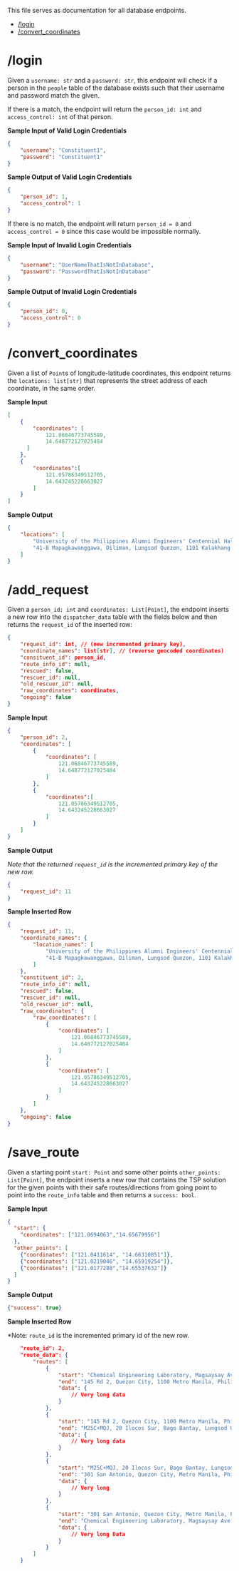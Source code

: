 This file serves as documentation for all database endpoints.

- [/login](#login)
- [/convert_coordinates](#convert_coordinates)

# /login

Given a `username: str` and a `password: str`, this endpoint will check if a person in the `people` table of the database exists such that their username and password match the given.

If there is a match, the endpoint will return the `person_id: int` and `access_control: int` of that person.

**Sample Input of Valid Login Credentials**
```JSON
{
    "username": "Constituent1",
    "password": "Constituent1"
}
```
**Sample Output of Valid Login Credentials**
```JSON
{
    "person_id": 1,
    "access_control": 1
}
```

If there is no match, the endpoint will return `person_id = 0` and `access_control = 0` since this case would be impossible normally. 

**Sample Input of Invalid Login Credentials**
```JSON
{
    "username": "UserNameThatIsNotInDatabase",
    "password": "PasswordThatIsNotInDatabase"
}
```

**Sample Output of Invalid Login Credentials**
```JSON
{
    "person_id": 0,
    "access_control": 0
}
```

# /convert_coordinates

Given a list of `Point`s of longitude-latitude coordinates, this endpoint returns the `locations: list[str]` that represents the street address of each coordinate, in the same order.

**Sample Input**
```JSON
[
    {
        "coordinates": [
            121.06846773745589,
            14.648772127025484
      ]
    },
    {
        "coordinates":[
            121.05786349512705,
            14.643245228663027
        ]
    }
]
```

**Sample Output**
```JSON
{
    "locations": [
        "University of the Philippines Alumni Engineers' Centennial Hall, P. Velasquez Street, Diliman, Quezon City, 1800 Metro Manila, Philippines",
        "41-B Mapagkawanggawa, Diliman, Lungsod Quezon, 1101 Kalakhang Maynila, Philippines"
    ]
}
```

# /add_request

Given a `person_id: int` and `coordinates: List[Point]`, the endpoint inserts a new row into the `dispatcher_data` table with the fields below and then returns the `request_id` of the inserted row: 

```JSON
{
    "request_id": int, // (new incremented primary key),
    "coordinate_names": list[str], // (reverse geocoded coordinates)
    "consituent_id": person_id,
    "route_info_id": null,
    "rescued": false,
    "rescuer_id": null,
    "old_rescuer_id": null,
    "raw_coordinates": coordinates,
    "ongoing": false
}
```

**Sample Input**
```JSON
{
    "person_id": 2,
    "coordinates": [
        {
            "coordinates": [
                121.06846773745589,
                14.648772127025484
            ]
        },
        {
            "coordinates":[
                121.05786349512705,
                14.643245228663027
            ]
        }
    ]
}
```

**Sample Output**

*Note that the returned `request_id` is the incremented primary key of the new row.*
```JSON
{
    "request_id": 11
}
```

**Sample Inserted Row**
```JSON
{
    "request_id": 11,
    "coordinate_names": {
        "location_names": [
            "University of the Philippines Alumni Engineers' Centennial Hall, P. Velasquez Street, Diliman, Quezon City, 1800 Metro Manila, Philippines",
            "41-B Mapagkawanggawa, Diliman, Lungsod Quezon, 1101 Kalakhang Maynila, Philippines"
        ]
    }, 
    "constituent_id": 2,
    "route_info_id": null,
    "rescued": false,
    "rescuer_id": null,
    "old_rescuer_id": null,
    "raw_coordinates": {
        "raw_coordinates": [
            {
                "coordinates": [
                    121.06846773745589,
                    14.648772127025484
                ]
            },
            {
                "coordinates": [
                    121.05786349512705,
                    14.643245228663027
                ]
            }
        ]
    },
    "ongoing": false
}
```

# /save_route

Given a starting point `start: Point` and some other points `other_points: List[Point]`, the endpoint inserts a new row that contains the TSP solution for the given points with their safe routes/directions from going point to point into the `route_info` table and then returns a `success: bool`.

**Sample Input**
```JSON
{
  "start": {
    "coordinates": ["121.0694063","14.65679956"]
  },
  "other_points": [
    {"coordinates": ["121.0411614", "14.66310851"]},
    {"coordinates": ["121.0219046", "14.65919254"]},
    {"coordinates": ["121.0177288","14.65537632"]}
  ]
}
```

**Sample Output**
```JSON
{"success": true}
```

**Sample Inserted Row**

*Note: `route_id` is the incremented primary id of the new row. 
```JSON
    "route_id": 2,
    "route_data": {
        "routes": [
            {
                "start": "Chemical Engineering Laboratory, Magsaysay Ave, Diliman, Quezon City, 1101 Metro Manila, Philippines",
                "end": "145 Rd 2, Quezon City, 1100 Metro Manila, Philippines",
                "data": {
                    // Very long data
                }
            },
            {
                "start": "145 Rd 2, Quezon City, 1100 Metro Manila, Philippines",
                "end": "M25C+MQJ, 20 Ilocos Sur, Bago Bantay, Lungsod Quezon, 1105 Kalakhang Maynila, Philippines",
                "data": {
                    // Very long data
                }
            },
            {
                "start": "M25C+MQJ, 20 Ilocos Sur, Bago Bantay, Lungsod Quezon, 1105 Kalakhang Maynila, Philippines",
                "end": "301 San Antonio, Quezon City, Metro Manila, Philippines",
                "data": {
                    // Very long
                }
            },
            {
                "start": "301 San Antonio, Quezon City, Metro Manila, Philippines",
                "end": "Chemical Engineering Laboratory, Magsaysay Ave, Diliman, Quezon City, 1101 Metro Manila, Philippines",
                "data": {
                    // Very long Data
                }
            }
        ]
    }
```
